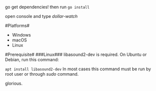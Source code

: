 go get dependencies!
then
run `go install`

open console and type *dollar-watch*

#Platforms#

- Windows
- macOS
- Linux

#Prerequisite#
###Linux###
libasound2-dev is required. On Ubuntu or Debian, run this command:

`apt install libasound2-dev`
In most cases this command must be run by root user or through *sudo* command.

glorious.
